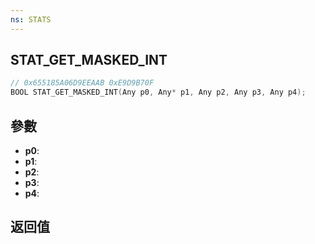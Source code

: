 ```yaml
---
ns: STATS
---
```

## STAT_GET_MASKED_INT

```c
// 0x655185A06D9EEAAB 0xE9D9B70F
BOOL STAT_GET_MASKED_INT(Any p0, Any* p1, Any p2, Any p3, Any p4);
```


## 參數
* **p0**: 
* **p1**: 
* **p2**: 
* **p3**: 
* **p4**: 

## 返回值

